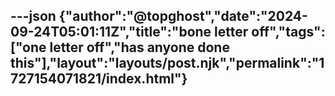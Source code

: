 ---json
{"author":"@topghost","date":"2024-09-24T05:01:11Z","title":"bone letter off","tags":["one letter off","has anyone done this"],"layout":"layouts/post.njk","permalink":"1727154071821/index.html"}
---
